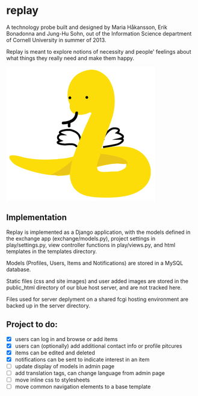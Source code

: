 replay
======
A technology probe built and designed by Maria Håkansson, Erik Bonadonna and Jung-Hu Sohn, 
out of the Information Science department of Cornell University in summer of 2013.

Replay is meant to explore notions of necessity and people' feelings about what things
they really need and make them happy.

![logo of sorts](https://github.com/the-viking/replay/blob/master/static/images/snakeitem.gif?raw=true)

Implementation
--------------

Replay is implemented as a Django application, with the models defined
in the exchange app (exchange/models.py), project settings in play/settings.py, 
view controller functions in play/views.py, and html templates in
the templates directory.

Models (Profiles, Users, Items and Notifications)
are stored in a MySQL database.

Static files (css and site images) and user added images are stored
in the public_html directory of our blue host server, and are not 
tracked here.

Files used for server deplyment on a shared fcgi hosting environment
are backed up in the server directory.

Project to do:
--------------
- [x] users can log in and browse or add items
- [x] users can (optionally) add additional contact info or profile pitcures
- [x] items can be edited and deleted
- [x] notifications can be sent to indicate interest in an item
- [ ] update display of models in admin page
- [ ] add translation tags, can change language from admin page
- [ ] move inline css to stylesheets
- [ ] move common navigation elements to a base template
